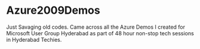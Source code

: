 # Azure2009Demos
Just Savaging old codes.  Came across all the Azure Demos I created for Microsoft User Group Hyderabad as part of 48 hour non-stop tech sessions in Hyderabad Techies. 
